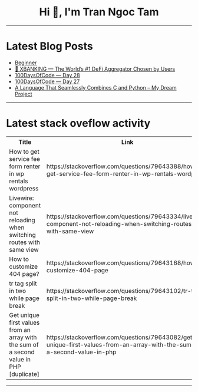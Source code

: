 <h1 align="center">Hi 👋, I'm Tran Ngoc Tam</h1>

---

# Latest Blog Posts 
<!-- BLOG-POST-LIST:START -->
- [Beginner](https://dev.to/jmferman/beginner-15ig)
- [🥇 XBANKING — The World’s #1 DeFi Aggregator Chosen by Users](https://dev.to/xbanking_gmail_e8f6776310/xbanking-the-worlds-1-defi-aggregator-chosen-by-users-4gk4)
- [100DaysOfCode — Day 28](https://dev.to/jobkroongit/100daysofcode-day-28-11lg)
- [100DaysOfCode — Day 27](https://dev.to/jobkroongit/100daysofcode-day-27-14jd)
- [A Language That Seamlessly Combines C and Python – My Dream Project](https://dev.to/hej_hdiss_5c43830cd49632e/a-language-that-seamlessly-combines-c-and-python-my-dream-project-18g2)
<!-- BLOG-POST-LIST:END -->

---

# Latest stack oveflow activity
<table>
  <tr><th>Title</th><th>Link</th></tr>
  <!-- STACKOVERFLOW:START --><tr><td>How to get service fee form renter in wp rentals wordpress</td><td>https://stackoverflow.com/questions/79643388/how-to-get-service-fee-form-renter-in-wp-rentals-wordpress</td></tr><tr><td>Livewire: component not reloading when switching routes with same view</td><td>https://stackoverflow.com/questions/79643334/livewire-component-not-reloading-when-switching-routes-with-same-view</td></tr><tr><td>How to customize 404 page?</td><td>https://stackoverflow.com/questions/79643168/how-to-customize-404-page</td></tr><tr><td>tr tag split in two while page break</td><td>https://stackoverflow.com/questions/79643102/tr-tag-split-in-two-while-page-break</td></tr><tr><td>Get unique first values from an array with the sum of a second value in PHP [duplicate]</td><td>https://stackoverflow.com/questions/79643082/get-unique-first-values-from-an-array-with-the-sum-of-a-second-value-in-php</td></tr><!-- STACKOVERFLOW:END -->
</table>

---



